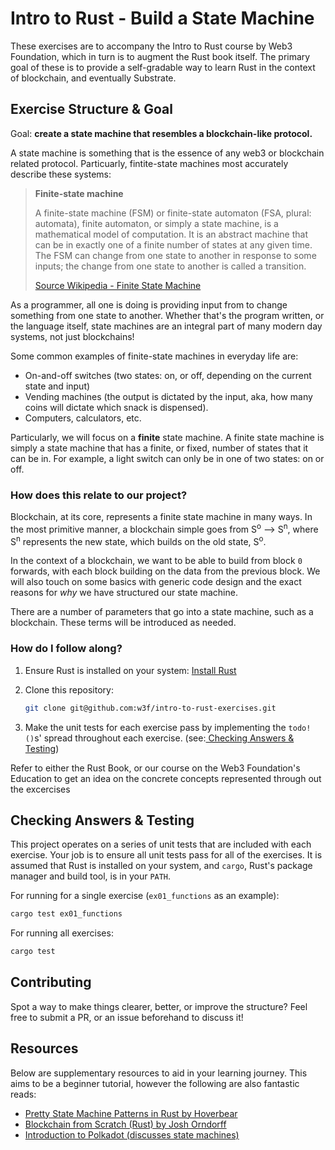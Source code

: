# Intro to Rust - Build a State Machine

These exercises are to accompany the Intro to Rust course by Web3 Foundation, which in turn is to augment the Rust book itself.  The primary goal of these is to provide a self-gradable way to learn Rust in the context of blockchain, and eventually Substrate.

## Exercise Structure & Goal

Goal: **create a state machine that resembles a blockchain-like protocol.**

A state machine is something that is the essence of any web3 or blockchain related protocol. Particuarly, fintite-state machines most accurately describe these systems:

> **Finite-state machine**
> 
>A finite-state machine (FSM) or finite-state automaton (FSA, plural: automata), finite automaton, or simply a state machine, is a mathematical model of computation. It is an abstract machine that can be in exactly one of a finite number of states at any given time. The FSM can change from one state to another in response to some inputs; the change from one state to another is called a transition.
>
> [Source Wikipedia - Finite State Machine](https://en.wikipedia.org/wiki/Finite-state_machine)

As a programmer, all one is doing is providing input from to change something from one state to another.  Whether that's the program written, or the language itself, state machines are an integral part of many modern day systems, not just blockchains!

Some common examples of finite-state machines in everyday life are:

- On-and-off switches (two states: on, or off, depending on the current state and input)
- Vending machines (the output is dictated by the input, aka, how many coins will dictate which snack is dispensed).
- Computers, calculators, etc.

Particularly, we will focus on a **finite** state machine.  A finite state machine is simply a state machine that has a finite, or fixed, number of states that it can be in.  For example, a light switch can only be in one of two states: on or off.


### How does this relate to our project?    

Blockchain, at its core, represents a finite state machine in many ways. In the most primitive manner, a blockchain simple goes from S<sup>o</sup> --> S<sup>n</sup>, where S<sup>n</sup> represents the new state, which builds on the old state, S<sup>o</sup>.

In the context of a blockchain, we want to be able to build from block `0` forwards, with each block building on the data from the previous block.  We will also touch on some basics with generic code design and the exact reasons for *why* we have structured our state machine.

There are a number of parameters that go into a state machine, such as a blockchain.  These terms will be introduced as needed.


### How do I follow along?

1. Ensure Rust is installed on your system: [Install Rust](https://education.web3.foundation/docs/Rust/setup/installation)

2. Clone this repository:
   
    ```bash
    git clone git@github.com:w3f/intro-to-rust-exercises.git
    ```

3. Make the unit tests for each exercise pass by implementing the `todo!()`s' spread throughout each exercise. (see:[ Checking Answers & Testing](#checking-answers--testing))

Refer to either the Rust Book, or our course on the Web3 Foundation's Education to get an idea on the concrete concepts represented through out the excercises


## Checking Answers & Testing

This project operates on a series of unit tests that are included with each exercise.  Your job is to ensure all unit tests pass for all of the exercises.  It is assumed that Rust is installed on your system, and `cargo`, Rust's package manager and build tool, is in your `PATH`.

For running for a single exercise (`ex01_functions` as an example):

```sh
cargo test ex01_functions
```

For running all exercises: 

```sh
cargo test
```

## Contributing

Spot a way to make things clearer, better, or improve the structure? Feel free to submit a PR, or an issue beforehand to discuss it!


## Resources

Below are supplementary resources to aid in your learning journey.  This aims to be a beginner tutorial, however the following are also fantastic reads:

- [Pretty State Machine Patterns in Rust by Hoverbear](https://hoverbear.org/blog/rust-state-machine-pattern/)
- [Blockchain from Scratch (Rust) by Josh Orndorff](https://github.com/JoshOrndorff/blockchain-from-scratch)
- [Introduction to Polkadot (discusses state machines)](https://research.web3.foundation/Polkadot/overview/polkadot-introduction)

